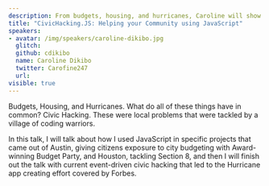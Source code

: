 ```yaml
---
description: From budgets, housing, and hurricanes, Caroline will show how Javascript can be used to tackle local problems in your community.
title: "CivicHacking.JS: Helping your Community using JavaScript"
speakers:
- avatar: /img/speakers/caroline-dikibo.jpg
  glitch:
  github: cdikibo
  name: Caroline Dikibo
  twitter: Carofine247
  url:
visible: true
---
```


Budgets, Housing, and Hurricanes. What do all of these things have in common? Civic Hacking. These were local problems that were tackled by a village of coding warriors.

In this talk, I will talk about how I used JavaScript in specific projects that came out of Austin, giving citizens exposure to city budgeting with Award-winning Budget Party, and Houston, tackling Section 8, and then I will finish out the talk with current event-driven civic hacking that led to the Hurricane app creating effort covered by Forbes.
